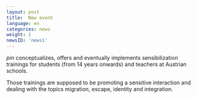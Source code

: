 ```yaml
---
layout: post
title:  New event
language: en
categories: news
weight: 1
newsID: 'news1'
---
```


*pin* conceptualizes, offers and eventually implements sensibilization trainings for students (from 14 years onwards) and teachers at Austrian schools.

Those trainings are supposed to be promoting a sensitive interaction and dealing with the topics migration, escape, identity and integration.
